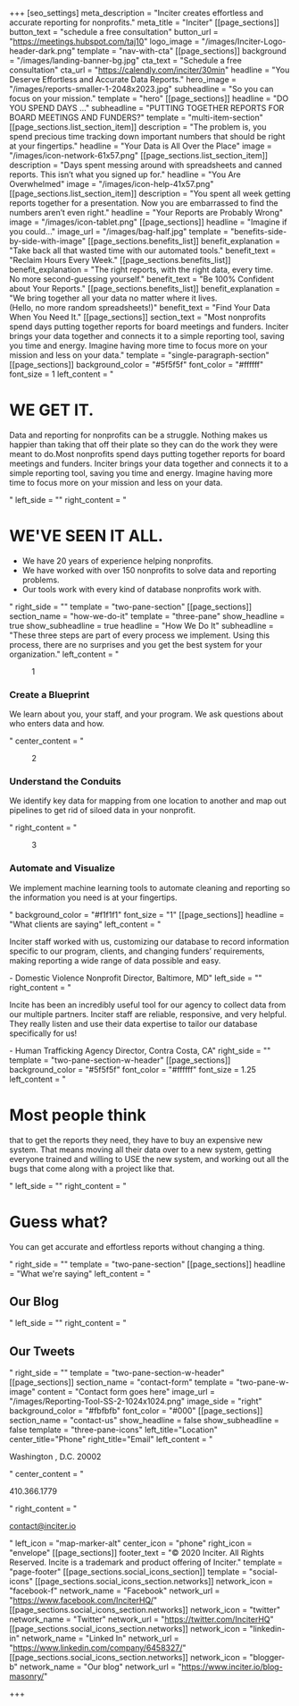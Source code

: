 +++
[seo_settings]
meta_description = "Inciter creates effortless and accurate reporting for nonprofits."
meta_title = "Inciter"
[[page_sections]]
button_text = "schedule a free consultation"
button_url = "https://meetings.hubspot.com/taj10"
logo_image = "/images/Inciter-Logo-header-dark.png"
template = "nav-with-cta"
[[page_sections]]
background = "/images/landing-banner-bg.jpg"
cta_text = "Schedule a free consultation"
cta_url = "https://calendly.com/inciter/30min"
headline = "You Deserve Effortless and Accurate Data Reports."
hero_image = "/images/reports-smaller-1-2048x2023.jpg"
subheadline = "So you can focus on your mission."
template = "hero"
[[page_sections]]
headline = "DO YOU SPEND DAYS …"
subheadline = "PUTTING TOGETHER REPORTS FOR BOARD MEETINGS AND FUNDERS?"
template = "multi-item-section"
[[page_sections.list_section_item]]
description = "The problem is, you spend precious time tracking down important numbers that should be right at your fingertips."
headline = "Your Data is All Over the Place"
image = "/images/icon-network-61x57.png"
[[page_sections.list_section_item]]
description = "Days spent messing around with spreadsheets and canned reports. This isn’t what you signed up for."
headline = "You Are Overwhelmed"
image = "/images/icon-help-41x57.png"
[[page_sections.list_section_item]]
description = "You spent all week getting reports together for a presentation. Now you are embarrassed to find the numbers aren’t even right."
headline = "Your Reports are Probably Wrong"
image = "/images/icon-tablet.png"
[[page_sections]]
headline = "Imagine if you could..."
image_url = "/images/bag-half.jpg"
template = "benefits-side-by-side-with-image"
[[page_sections.benefits_list]]
benefit_explanation = "Take back all that wasted time with our automated tools."
benefit_text = "Reclaim Hours Every Week."
[[page_sections.benefits_list]]
benefit_explanation = "The right reports, with the right data, every time.<br />No more second-guessing yourself."
benefit_text = "Be 100% Confident about Your Reports."
[[page_sections.benefits_list]]
benefit_explanation = "We bring together all your data no matter where it lives.<br />(Hello, no more random spreadsheets!)"
benefit_text = "Find Your Data When You Need It."
[[page_sections]]
section_text = "Most nonprofits spend days putting together reports for board meetings and funders. Inciter brings your data together and connects it to a simple reporting tool, saving you time and energy.  Imagine having more time to focus more on your mission and less on your data."
template = "single-paragraph-section"
[[page_sections]]
background_color = "#5f5f5f"
font_color = "#ffffff"
font_size = 1
left_content = "<h1>WE GET IT.</h1><p>Data and reporting for nonprofits can be a struggle. Nothing makes us happier than taking that off their plate so they can do the work they were meant to do.Most nonprofits spend days putting together reports for board meetings and funders. Inciter brings your data together and connects it to a simple reporting tool, saving you time and energy.  Imagine having more time to focus more on your mission and less on your data.</p>"
left_side = ""
right_content = "<h1>WE'VE SEEN IT ALL.</h1><ul><li>We have 20 years of experience helping nonprofits.</li><li>We have worked with over 150 nonprofits to solve data and reporting problems.</li><li>Our tools work with every kind of database nonprofits work with.</li></ul>"
right_side = ""
template = "two-pane-section"
[[page_sections]]
section_name = "how-we-do-it"
template = "three-pane"
show_headline = true
show_subheadline = true
headline = "How We Do It"
subheadline = "These three steps are part of every process we implement. Using this process, there are no surprises and you get the best system for your organization."
left_content = "<figure>1</figure><h3>Create a Blueprint</h3><p>We learn about you, your staff, and your program. We ask questions about who enters data and how.</p>"
center_content = "<figure>2</figure><h3>Understand the Conduits</h3><p>We identify key data for mapping from one location to another and map out pipelines to get rid of siloed data in your nonprofit.</p>"
right_content = "<figure>3</figure><h3>Automate and Visualize</h3><p>We implement machine learning tools to automate cleaning and reporting so the information you need is at your fingertips.</p>"
background_color = "#f1f1f1"
font_size = "1"
[[page_sections]]
headline = "What clients are saying"
left_content = "<p>Inciter staff worked with us, customizing our database to record information specific to our program, clients, and changing funders’ requirements, making reporting a wide range of data possible and easy.</p>- Domestic Violence Nonprofit Director, Baltimore, MD"
left_side = ""
right_content = "<p>Incite has been an incredibly useful tool for our agency to collect data from our multiple partners. Inciter staff are reliable, responsive, and very helpful. They really listen and use their data expertise to tailor our database specifically for us!</p>- Human Trafficking Agency Director, Contra Costa, CA"
right_side = ""
template = "two-pane-section-w-header"
[[page_sections]]
background_color = "#5f5f5f"
font_color = "#ffffff"
font_size = 1.25
left_content = "<h1>Most people think</h1><p>that to get the reports they need, they have to buy an expensive new system. That means moving all their data over to a new system, getting everyone trained and willing to USE the new system, and working out all the bugs that come along with a project like that.</p>"
left_side = ""
right_content = "<h1>Guess what?</h1><p>You can get accurate and effortless reports without changing a thing.</p>"
right_side = ""
template = "two-pane-section"
[[page_sections]]
headline = "What we're saying"
left_content = "<h2>Our Blog</h2>"
left_side = ""
right_content = "<h2>Our Tweets</h2>"
right_side = ""
template = "two-pane-section-w-header"
[[page_sections]]
section_name = "contact-form"
template = "two-pane-w-image"
content = "Contact form goes here"
image_url = "/images/Reporting-Tool-SS-2-1024x1024.png"
image_side = "right"
background_color = "#fbfbfb"
font_color = "#000"
[[page_sections]]
section_name = "contact-us"
show_headline = false
show_subheadline = false
template = "three-pane-icons"
left_title="Location"
center_title="Phone"
right_title="Email"
left_content = "<p>Washington , D.C. 20002</p>"
center_content = "<p>410.366.1779</p>"
right_content = "<p>contact@inciter.io</p>"
left_icon = "map-marker-alt"
center_icon = "phone"
right_icon = "envelope"
[[page_sections]]
footer_text = "&copy; 2020 Inciter. All Rights Reserved. Incite is a trademark and product offering of Inciter."
template = "page-footer"
[[page_sections.social_icons_section]]
template = "social-icons"
[[page_sections.social_icons_section.networks]]
network_icon = "facebook-f"
network_name = "Facebook"
network_url = "https://www.facebook.com/InciterHQ/"
[[page_sections.social_icons_section.networks]]
network_icon = "twitter"
network_name = "Twitter"
network_url = "https://twitter.com/InciterHQ"
[[page_sections.social_icons_section.networks]]
network_icon = "linkedin-in"
network_name = "Linked In"
network_url = "https://www.linkedin.com/company/6458327/"
[[page_sections.social_icons_section.networks]]
network_icon = "blogger-b"
network_name = "Our blog"
network_url = "https://www.inciter.io/blog-masonry/"

+++
